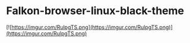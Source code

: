 # Falkon-browser-linux-black-theme
[![https://imgur.com/RulpgTS.png](https://imgur.com/RulpgTS.png)](https://imgur.com/RulpgTS.png)
